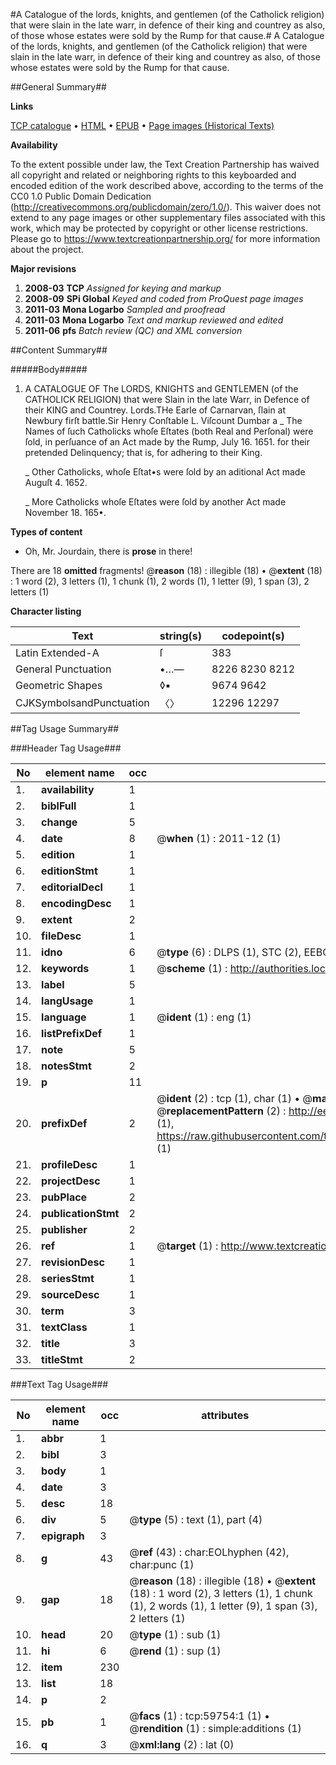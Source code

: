 #A Catalogue of the lords, knights, and gentlemen (of the Catholick religion) that were slain in the late warr, in defence of their king and countrey as also, of those whose estates were sold by the Rump for that cause.#
A Catalogue of the lords, knights, and gentlemen (of the Catholick religion) that were slain in the late warr, in defence of their king and countrey as also, of those whose estates were sold by the Rump for that cause.

##General Summary##

**Links**

[TCP catalogue](http://www.ota.ox.ac.uk/tcp/)  • 
[HTML](http://tei.it.ox.ac.uk/tcp/Texts-HTML/free/A31/A31296.html)  • 
[EPUB](http://tei.it.ox.ac.uk/tcp/Texts-EPUB/free/A31/A31296.epub) • 
[Page images (Historical Texts)](https://historicaltexts.jisc.ac.uk/eebo-12334831e)

**Availability**

To the extent possible under law, the Text Creation Partnership has waived all copyright and related or neighboring rights to this keyboarded and encoded edition of the work described above, according to the terms of the CC0 1.0 Public Domain Dedication (http://creativecommons.org/publicdomain/zero/1.0/). This waiver does not extend to any page images or other supplementary files associated with this work, which may be protected by copyright or other license restrictions. Please go to https://www.textcreationpartnership.org/ for more information about the project.

**Major revisions**

1. __2008-03__ __TCP__ *Assigned for keying and markup*
1. __2008-09__ __SPi Global__ *Keyed and coded from ProQuest page images*
1. __2011-03__ __Mona Logarbo__ *Sampled and proofread*
1. __2011-03__ __Mona Logarbo__ *Text and markup reviewed and edited*
1. __2011-06__ __pfs__ *Batch review (QC) and XML conversion*

##Content Summary##

#####Body#####

1. A CATALOGUE OF The LORDS, KNIGHTS and GENTLEMEN (of the CATHOLICK RELIGION) that were Slain in the late Warr, in Defence of their KING and Countrey.
Lords.THe Earle of Carnarvan, ſlain at Newbury firſt battle.Sir Henry Conſtable L. Viſcount Dumbar a
    _ The Names of ſuch Catholicks whoſe Eſtates (both Real and Perſonal) were ſold, in perſuance of an Act made by the Rump, July 16. 1651. for their pretended Delinquency; that is, for adhering to their King.

    _ Other Catholicks, whoſe Eſtat•s were ſold by an aditional Act made Auguſt 4. 1652.

    _ More Catholicks whoſe Eſtates were ſold by another Act made
November 18. 165•.

**Types of content**

  * Oh, Mr. Jourdain, there is **prose** in there!

There are 18 **omitted** fragments! 
 @__reason__ (18) : illegible (18)  •  @__extent__ (18) : 1 word (2), 3 letters (1), 1 chunk (1), 2 words (1), 1 letter (9), 1 span (3), 2 letters (1)

**Character listing**


|Text|string(s)|codepoint(s)|
|---|---|---|
|Latin Extended-A|ſ|383|
|General Punctuation|•…—|8226 8230 8212|
|Geometric Shapes|◊▪|9674 9642|
|CJKSymbolsandPunctuation|〈〉|12296 12297|

##Tag Usage Summary##

###Header Tag Usage###

|No|element name|occ|attributes|
|---|---|---|---|
|1.|__availability__|1||
|2.|__biblFull__|1||
|3.|__change__|5||
|4.|__date__|8| @__when__ (1) : 2011-12 (1)|
|5.|__edition__|1||
|6.|__editionStmt__|1||
|7.|__editorialDecl__|1||
|8.|__encodingDesc__|1||
|9.|__extent__|2||
|10.|__fileDesc__|1||
|11.|__idno__|6| @__type__ (6) : DLPS (1), STC (2), EEBO-CITATION (1), OCLC (1), VID (1)|
|12.|__keywords__|1| @__scheme__ (1) : http://authorities.loc.gov/ (1)|
|13.|__label__|5||
|14.|__langUsage__|1||
|15.|__language__|1| @__ident__ (1) : eng (1)|
|16.|__listPrefixDef__|1||
|17.|__note__|5||
|18.|__notesStmt__|2||
|19.|__p__|11||
|20.|__prefixDef__|2| @__ident__ (2) : tcp (1), char (1)  •  @__matchPattern__ (2) : ([0-9\-]+):([0-9IVX]+) (1), (.+) (1)  •  @__replacementPattern__ (2) : http://eebo.chadwyck.com/downloadtiff?vid=$1&page=$2 (1), https://raw.githubusercontent.com/textcreationpartnership/Texts/master/tcpchars.xml#$1 (1)|
|21.|__profileDesc__|1||
|22.|__projectDesc__|1||
|23.|__pubPlace__|2||
|24.|__publicationStmt__|2||
|25.|__publisher__|2||
|26.|__ref__|1| @__target__ (1) : http://www.textcreationpartnership.org/docs/. (1)|
|27.|__revisionDesc__|1||
|28.|__seriesStmt__|1||
|29.|__sourceDesc__|1||
|30.|__term__|3||
|31.|__textClass__|1||
|32.|__title__|3||
|33.|__titleStmt__|2||


###Text Tag Usage###

|No|element name|occ|attributes|
|---|---|---|---|
|1.|__abbr__|1||
|2.|__bibl__|3||
|3.|__body__|1||
|4.|__date__|3||
|5.|__desc__|18||
|6.|__div__|5| @__type__ (5) : text (1), part (4)|
|7.|__epigraph__|3||
|8.|__g__|43| @__ref__ (43) : char:EOLhyphen (42), char:punc (1)|
|9.|__gap__|18| @__reason__ (18) : illegible (18)  •  @__extent__ (18) : 1 word (2), 3 letters (1), 1 chunk (1), 2 words (1), 1 letter (9), 1 span (3), 2 letters (1)|
|10.|__head__|20| @__type__ (1) : sub (1)|
|11.|__hi__|6| @__rend__ (1) : sup (1)|
|12.|__item__|230||
|13.|__list__|18||
|14.|__p__|2||
|15.|__pb__|1| @__facs__ (1) : tcp:59754:1 (1)  •  @__rendition__ (1) : simple:additions (1)|
|16.|__q__|3| @__xml:lang__ (2) : lat (0)|
